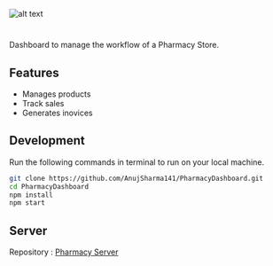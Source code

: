


![alt text](https://i.ibb.co/vj0W24Q/image.png)

# 

Dashboard to manage the workflow of a Pharmacy Store.


## Features 

* Manages products
* Track sales
* Generates inovices

## Development

Run the following commands in terminal to run on your local machine.

```bash 
git clone https://github.com/AnujSharma141/PharmacyDashboard.git
cd PharmacyDashboard
npm install
npm start
```

## Server

Repository : [Pharmacy Server](https://github.com/AnujSharma141/PharmacyBackend)
